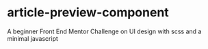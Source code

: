 # article-preview-component
A beginner Front End Mentor Challenge on UI design with scss and a minimal javascript
